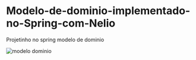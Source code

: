 # Modelo-de-dominio-implementado-no-Spring-com-Nelio
Projetinho no spring modelo de dominio


![modelo dominio](https://user-images.githubusercontent.com/80546694/228663896-c3dbcdc3-f832-416f-8d14-6b1b6f99398c.png)

